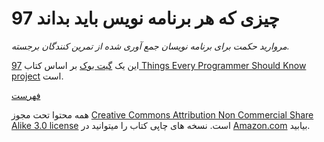 97 چیزی که هر برنامه نویس باید بداند
======

*مروارید حکمت برای برنامه نویسان جمع آوری شده از تمرین کنندگان برجسته.*


این یک [گیت بوک](https://www.gitbook.io) بر اساس کتاب [97 Things Every Programmer Should Know project](http://programmer.97things.oreilly.com/wiki/index.php/97_Things_Every_Programmer_Should_Know) است.

[فهرست](fr-IR/SUMMARY.md)

همه محتوا تحت مجوز [Creative Commons Attribution Non Commercial Share Alike 3.0 license](http://creativecommons.org/licenses/by-nc-sa/3.0/) است. نسخه های چاپی کتاب را میتوانید در [Amazon.com](http://www.amazon.com/Things-Every-Programmer-Should-Know/dp/0596809484) بیابید.
